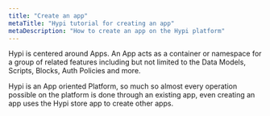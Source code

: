 ```yaml
---
title: "Create an app"
metaTitle: "Hypi tutorial for creating an app"
metaDescription: "How to create an app on the Hypi platform"
---
```


Hypi is centered around Apps. An App acts as a container or namespace for a group of related features including but not limited to the Data Models, Scripts, Blocks, Auth Policies and more. 

Hypi is an App oriented Platform, so much so almost every operation possible on the platform is done through an existing app, even creating an app uses the Hypi store app to create other apps.
